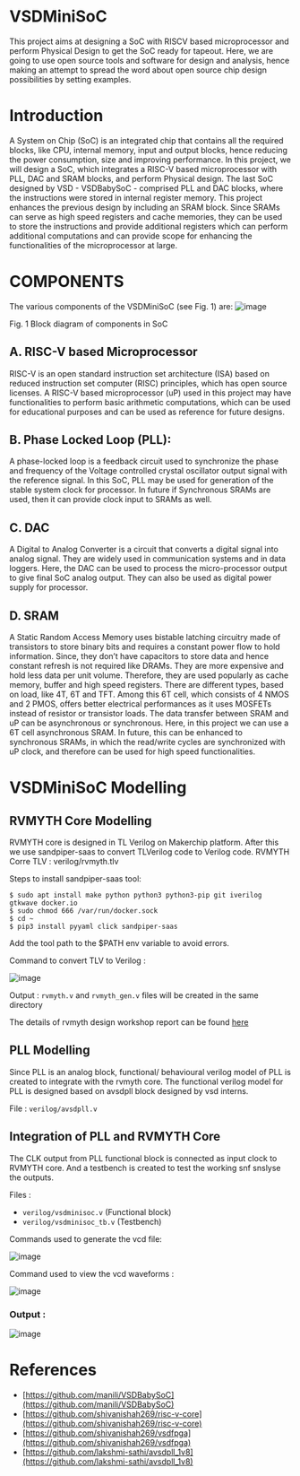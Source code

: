 # VSDMiniSoC
This project aims at designing a SoC with RISCV based microprocessor and perform Physical Design to get the SoC ready for tapeout. Here, we are going to use open source tools and software for design and analysis, hence making an attempt to spread the word about open source chip design possibilities by setting examples.

# Introduction
 A System on Chip (SoC) is an integrated chip that contains all the required blocks, like CPU, internal memory, input and output blocks, hence reducing the power consumption, size
and improving performance. In this project, we will design a SoC, which integrates a RISC-V based microprocessor with PLL, DAC and SRAM blocks, and perform Physical design. The last SoC designed by VSD - VSDBabySoC - comprised PLL and DAC blocks, where the instructions were stored in internal register memory. This project enhances the previous design by including an SRAM block. Since SRAMs can serve as high speed registers and cache memories, they can be used to store the instructions and provide additional registers which can perform additional computations and can provide scope for enhancing the functionalities of the microprocessor at large.

# COMPONENTS
The various components of the VSDMiniSoC (see Fig. 1) are:
![image](https://user-images.githubusercontent.com/94952142/148682270-09039217-fbe5-43c6-80b9-e91c48e3c74f.png)

Fig. 1 Block diagram of components in SoC 

## A. RISC-V based Microprocessor
RISC-V is an open standard instruction set architecture (ISA) based on reduced instruction set computer (RISC) principles, which has open source licenses. A RISC-V based microprocessor (uP) used in this project may have functionalities to perform basic arithmetic computations, which can be used for educational purposes and can be used as reference for future designs. 

## B. Phase Locked Loop (PLL):
A phase-locked loop is a feedback circuit used to synchronize the phase and frequency of the Voltage controlled crystal oscillator output signal with the reference signal. In this SoC, PLL may be used for generation of the stable system clock for processor. In future if Synchronous SRAMs are used, then it can provide clock input to SRAMs as well. 

## C. DAC
A Digital to Analog Converter is a circuit that converts a digital signal into analog signal. They are widely used in communication systems and in data loggers. Here, the DAC can be used to process the micro-processor output to give final SoC analog output. They can also be used as digital power supply for processor.

## D. SRAM
A Static Random Access Memory uses bistable latching circuitry made of transistors to store binary bits and requires a constant power flow to hold information. Since, they don’t have capacitors to store data and hence constant refresh is not required like DRAMs. They are more expensive and hold less data per unit volume. Therefore, they are used popularly as cache memory, buffer and high speed registers. There are different types, based on load, like 4T, 6T and TFT. Among this 6T cell, which consists of 4 NMOS and 2 PMOS, offers better electrical performances as it uses MOSFETs instead of resistor or transistor loads. The data transfer between SRAM and uP can be asynchronous or synchronous. Here, in this project we can use a 6T cell asynchronous SRAM. In future, this can be enhanced to synchronous SRAMs, in which the read/write cycles are synchronized with uP clock, and therefore can be used for high speed functionalities.

# VSDMiniSoC Modelling

## RVMYTH Core Modelling
RVMYTH core is designed in TL Verilog on Makerchip platform. After this we use sandpiper-saas to convert TLVerilog code to Verilog code.
RVMYTH Corre TLV : verilog/rvmyth.tlv

Steps to install sandpiper-saas tool:

```
$ sudo apt install make python python3 python3-pip git iverilog gtkwave docker.io
$ sudo chmod 666 /var/run/docker.sock
$ cd ~
$ pip3 install pyyaml click sandpiper-saas
```

Add the tool path to the $PATH env variable to avoid errors.

Command to convert TLV to Verilog :

![image](https://user-images.githubusercontent.com/94952142/148683684-e04ec697-59d0-4b3c-a63e-9c450bb2a9db.png)

Output : `rvmyth.v` and `rvmyth_gen.v` files will be created in the same directory

The details of rvmyth design workshop report can be found [here](https://github.com/vijayshankarr/vsd_RISC-V_workshop)


## PLL Modelling
Since PLL is an analog block, functional/ behavioural verilog model of PLL is created to integrate with the rvmyth core.
The functional verilog model for PLL is designed based on avsdpll block designed by vsd interns.

File : `verilog/avsdpll.v`

## Integration of PLL and RVMYTH Core
The CLK output from PLL functional block is connected as input clock to RVMYTH core. And a testbench is created to test the working snf snslyse the outputs.

Files : 
- `verilog/vsdminisoc.v` (Functional block)
- `verilog/vsdminisoc_tb.v` (Testbench)

Commands used to generate the vcd file:

![image](https://user-images.githubusercontent.com/94952142/148683936-d42bf8d3-3169-41aa-8431-5f3b06c39bf5.png)

Command used to view the vcd waveforms :

![image](https://user-images.githubusercontent.com/94952142/148683985-3396b8b9-3f1f-4ab5-a3ca-78eddd4ea67d.png)


### Output :
![image](https://user-images.githubusercontent.com/94952142/148682998-e138dbb1-1f36-4112-bc5b-3c193d0a5d86.png)

# References
- [https://github.com/manili/VSDBabySoC](https://github.com/manili/VSDBabySoC)
- [https://github.com/shivanishah269/risc-v-core](https://github.com/shivanishah269/risc-v-core)
- [https://github.com/shivanishah269/vsdfpga](https://github.com/shivanishah269/vsdfpga)
- [https://github.com/lakshmi-sathi/avsdpll_1v8](https://github.com/lakshmi-sathi/avsdpll_1v8)


